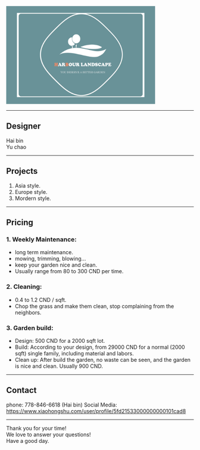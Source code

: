 <img src="resources/123.png" width="400" height="263">

---

## Designer
  Hai bin\
  Yu chao

---

## Projects

  1. Asia style.
  2. Europe style.
  3. Mordern style.

---

## Pricing
### 1. Weekly Maintenance:
  - long term maintenance.
  - mowing, trimming, blowing...
  - keep your garden nice and clean.
  - Usually range from 80 to 300 CND per time.

### 2. Cleaning:
  - 0.4 to 1.2 CND / sqft.
  - Chop the grass and make them clean, stop complaining from the neighbors.

### 3. Garden build:
  - Design: 500 CND for a 2000 sqft lot.
  - Build: According to your design, from 29000 CND for a normal (2000 sqft) single family, including material and labors.
  - Clean up: After build the garden, no waste can be seen, and the garden is nice and clean. Usually 900 CND.

---

## Contact
  phone: 778-846-6618 (Hai bin)
  Social Media: https://www.xiaohongshu.com/user/profile/5fd21533000000000101cad8
  
--- 
  Thank you for your time!\
  We love to answer your questions!\
  Have a good day.
